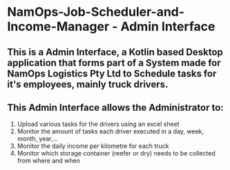 # NamOps-Job-Scheduler-and-Income-Manager - Admin Interface



## This is a Admin Interface, a Kotlin based Desktop application that forms part of a System made for NamOps Logistics Pty Ltd to Schedule tasks for it's employees, mainly truck drivers.

## This Admin Interface allows the Administrator to:

1. Upload various tasks for the drivers using an excel sheet
2. Monitor the amount of tasks each driver executed in a day, week, month, year,...
3. Monitor the daily income per kilometre for each truck
4. Monitor which storage container (reefer or dry) needs to be collected from where and when
